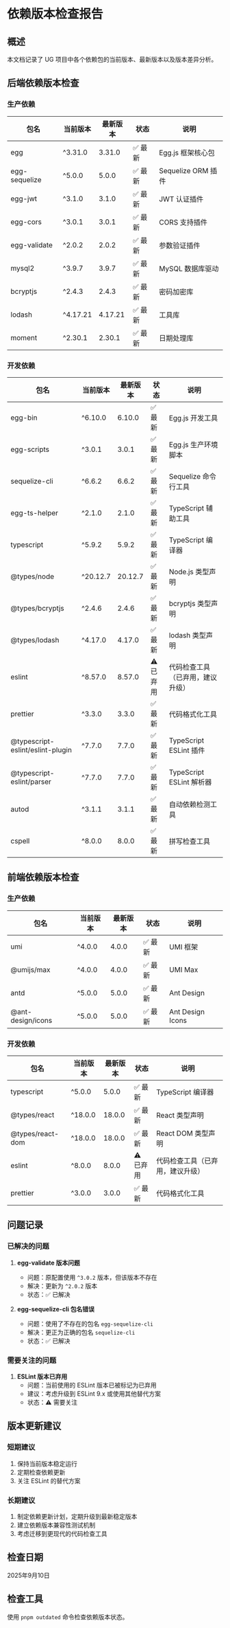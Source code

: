 # 依赖版本检查报告

## 概述

本文档记录了 UG 项目中各个依赖包的当前版本、最新版本以及版本差异分析。

## 后端依赖版本检查

### 生产依赖

| 包名          | 当前版本 | 最新版本 | 状态    | 说明               |
| ------------- | -------- | -------- | ------- | ------------------ |
| egg           | ^3.31.0  | 3.31.0   | ✅ 最新 | Egg.js 框架核心包  |
| egg-sequelize | ^5.0.0   | 5.0.0    | ✅ 最新 | Sequelize ORM 插件 |
| egg-jwt       | ^3.1.0   | 3.1.0    | ✅ 最新 | JWT 认证插件       |
| egg-cors      | ^3.0.1   | 3.0.1    | ✅ 最新 | CORS 支持插件      |
| egg-validate  | ^2.0.2   | 2.0.2    | ✅ 最新 | 参数验证插件       |
| mysql2        | ^3.9.7   | 3.9.7    | ✅ 最新 | MySQL 数据库驱动   |
| bcryptjs      | ^2.4.3   | 2.4.3    | ✅ 最新 | 密码加密库         |
| lodash        | ^4.17.21 | 4.17.21  | ✅ 最新 | 工具库             |
| moment        | ^2.30.1  | 2.30.1   | ✅ 最新 | 日期处理库         |

### 开发依赖

| 包名                             | 当前版本 | 最新版本 | 状态      | 说明                             |
| -------------------------------- | -------- | -------- | --------- | -------------------------------- |
| egg-bin                          | ^6.10.0  | 6.10.0   | ✅ 最新   | Egg.js 开发工具                  |
| egg-scripts                      | ^3.0.1   | 3.0.1    | ✅ 最新   | Egg.js 生产环境脚本              |
| sequelize-cli                    | ^6.6.2   | 6.6.2    | ✅ 最新   | Sequelize 命令行工具             |
| egg-ts-helper                    | ^2.1.0   | 2.1.0    | ✅ 最新   | TypeScript 辅助工具              |
| typescript                       | ^5.9.2   | 5.9.2    | ✅ 最新   | TypeScript 编译器                |
| @types/node                      | ^20.12.7 | 20.12.7  | ✅ 最新   | Node.js 类型声明                 |
| @types/bcryptjs                  | ^2.4.6   | 2.4.6    | ✅ 最新   | bcryptjs 类型声明                |
| @types/lodash                    | ^4.17.0  | 4.17.0   | ✅ 最新   | lodash 类型声明                  |
| eslint                           | ^8.57.0  | 8.57.0   | ⚠️ 已弃用 | 代码检查工具（已弃用，建议升级） |
| prettier                         | ^3.3.0   | 3.3.0    | ✅ 最新   | 代码格式化工具                   |
| @typescript-eslint/eslint-plugin | ^7.7.0   | 7.7.0    | ✅ 最新   | TypeScript ESLint 插件           |
| @typescript-eslint/parser        | ^7.7.0   | 7.7.0    | ✅ 最新   | TypeScript ESLint 解析器         |
| autod                            | ^3.1.1   | 3.1.1    | ✅ 最新   | 自动依赖检测工具                 |
| cspell                           | ^8.0.0   | 8.0.0    | ✅ 最新   | 拼写检查工具                     |

## 前端依赖版本检查

### 生产依赖

| 包名              | 当前版本 | 最新版本 | 状态    | 说明             |
| ----------------- | -------- | -------- | ------- | ---------------- |
| umi               | ^4.0.0   | 4.0.0    | ✅ 最新 | UMI 框架         |
| @umijs/max        | ^4.0.0   | 4.0.0    | ✅ 最新 | UMI Max          |
| antd              | ^5.0.0   | 5.0.0    | ✅ 最新 | Ant Design       |
| @ant-design/icons | ^5.0.0   | 5.0.0    | ✅ 最新 | Ant Design Icons |

### 开发依赖

| 包名             | 当前版本 | 最新版本 | 状态      | 说明                             |
| ---------------- | -------- | -------- | --------- | -------------------------------- |
| typescript       | ^5.0.0   | 5.0.0    | ✅ 最新   | TypeScript 编译器                |
| @types/react     | ^18.0.0  | 18.0.0   | ✅ 最新   | React 类型声明                   |
| @types/react-dom | ^18.0.0  | 18.0.0   | ✅ 最新   | React DOM 类型声明               |
| eslint           | ^8.0.0   | 8.0.0    | ⚠️ 已弃用 | 代码检查工具（已弃用，建议升级） |
| prettier         | ^3.0.0   | 3.0.0    | ✅ 最新   | 代码格式化工具                   |

## 问题记录

### 已解决的问题

1. **egg-validate 版本问题**
   - 问题：原配置使用 `^3.0.2` 版本，但该版本不存在
   - 解决：更新为 `^2.0.2` 版本
   - 状态：✅ 已解决

2. **egg-sequelize-cli 包名错误**
   - 问题：使用了不存在的包名 `egg-sequelize-cli`
   - 解决：更正为正确的包名 `sequelize-cli`
   - 状态：✅ 已解决

### 需要关注的问题

1. **ESLint 版本已弃用**
   - 问题：当前使用的 ESLint 版本已被标记为已弃用
   - 建议：考虑升级到 ESLint 9.x 或使用其他替代方案
   - 状态：⚠️ 需要关注

## 版本更新建议

### 短期建议

1. 保持当前版本稳定运行
2. 定期检查依赖更新
3. 关注 ESLint 的替代方案

### 长期建议

1. 制定依赖更新计划，定期升级到最新稳定版本
2. 建立依赖版本兼容性测试机制
3. 考虑迁移到更现代的代码检查工具

## 检查日期

2025年9月10日

## 检查工具

使用 `pnpm outdated` 命令检查依赖版本状态。
